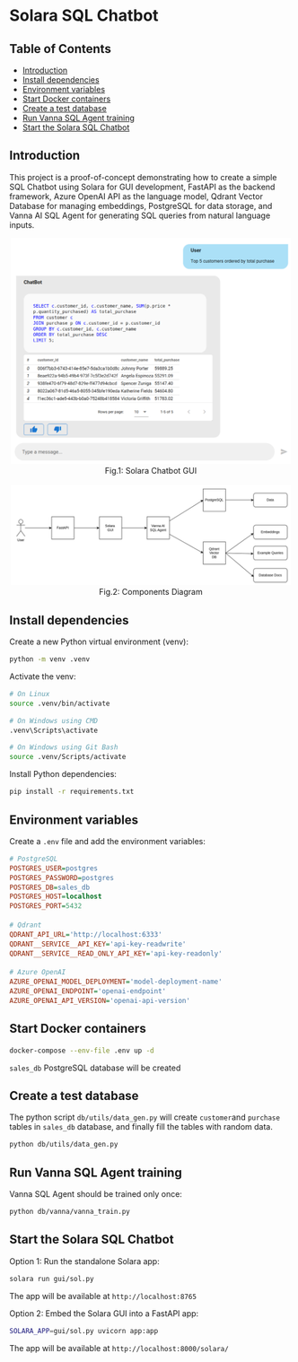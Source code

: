 # Solara SQL Chatbot 

## Table of Contents

- [Introduction](#introduction)
- [Install dependencies](#install-dependencies)
- [Environment variables](#environment-variables)
- [Start Docker containers](#start-docker-containers)
- [Create a test database](#create-a-test-database)
- [Run Vanna SQL Agent training](#run-vanna-sql-agent-training)
- [Start the Solara SQL Chatbot](#start-the-solara-sql-chatbot)

## Introduction

This project is a proof-of-concept demonstrating how to create a simple SQL Chatbot using Solara for GUI development, FastAPI as the backend framework, Azure OpenAI API as the language model, Qdrant Vector Database for managing embeddings, PostgreSQL for data storage, and Vanna AI SQL Agent for generating SQL queries from natural language inputs.

<div align="center">
    <img src="docs/imgs/chatbot-gui.png" alt="Chatbot GUI" width="500"/>
</div>

<div align="center">
    <span>Fig.1: Solara Chatbot GUI</span>
</div>


<br>

<div align="center">
    <img src="docs/imgs/components-diagram.png" alt="Chatbot GUI" width="500"/>
</div>

<div align="center">
    <span>Fig.2: Components Diagram</span>
</div>




## Install dependencies

Create a new Python virtual environment (venv):

```bash
python -m venv .venv
```

Activate the venv:

```bash
# On Linux
source .venv/bin/activate
```

```bash
# On Windows using CMD
.venv\Scripts\activate
```

```bash
# On Windows using Git Bash
source .venv/Scripts/activate
```

Install Python dependencies:

```bash
pip install -r requirements.txt
```

## Environment variables

Create a `.env` file and add the environment variables:

```ini
# PostgreSQL
POSTGRES_USER=postgres
POSTGRES_PASSWORD=postgres
POSTGRES_DB=sales_db
POSTGRES_HOST=localhost
POSTGRES_PORT=5432

# Qdrant
QDRANT_API_URL='http://localhost:6333'
QDRANT__SERVICE__API_KEY='api-key-readwrite'
QDRANT__SERVICE__READ_ONLY_API_KEY='api-key-readonly'

# Azure OpenAI
AZURE_OPENAI_MODEL_DEPLOYMENT='model-deployment-name'
AZURE_OPENAI_ENDPOINT='openai-endpoint'
AZURE_OPENAI_API_VERSION='openai-api-version'
```

## Start Docker containers

```bash
docker-compose --env-file .env up -d
```

`sales_db` PostgreSQL database will be created

## Create a test database

The python script `db/utils/data_gen.py` will create `customer`and `purchase` tables in `sales_db` database, and finally fill the tables with random data.

```bash
python db/utils/data_gen.py
```

## Run Vanna SQL Agent training

Vanna SQL Agent should be trained only once:

```bash
python db/vanna/vanna_train.py
```

## Start the Solara SQL Chatbot

Option 1: Run the standalone Solara app:

```bash
solara run gui/sol.py
```

The app will be available at `http://localhost:8765`

Option 2: Embed the Solara GUI into a FastAPI app:

```bash
SOLARA_APP=gui/sol.py uvicorn app:app
```

The app will be available at `http://localhost:8000/solara/`
